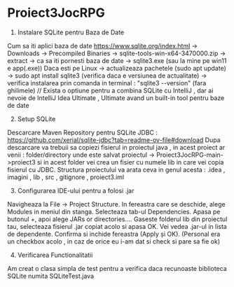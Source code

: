 # Proiect3JocRPG
1. Instalare SQLite pentru Baza de Date

Cum sa iti aplici baza de date 
https://www.sqlite.org/index.html -> Downloads -> Precompiled Binaries -> sqlite-tools-win-x64-3470000.zip -> extract -> ca sa iti pornesti baza de date -> sqlite3.exe (sau la mine pe win11 e app(.exe))
Daca esti pe Linux -> actualizeaza pachetele (sudo apt update) -> sudo apt install sqlite3 (verifica daca e versiunea de actualitate) -> verifica instalarea prin comanda in terminal : "sqlite3 --version" (fara ghilimele)
// Exista o optiune pentru a combina SQLite cu IntelliJ , dar ai nevoie de IntelliJ Idea Ultimate , Ultimate avand un built-in tool pentru baze de date

2. Setup SQLite

Descarcare Maven Repository pentru SQLite JDBC : https://github.com/xerial/sqlite-jdbc?tab=readme-ov-file#download
Dupa descarcare va trebuii sa copiezi fisierul in proiectul java , in acest proiect ar venii : folder/directory unde este salvat proiectul -> Proiect3JocRPG-main->proiect3 si in acest folder vei crea un fisier cu numele lib in care vei copia fisierul cu JDBC.
Structura proiectului va arata ceva in genul acesta : .idea , imagini , lib , src , gitignore , proiect3.iml

3. Configurarea IDE-ului pentru a folosi .jar

Navigheaza la File -> Project Structure.
In fereastra care se deschide, alege Modules in meniul din stanga.
Selecteaza tab-ul Dependencies.
Apasa pe butonul +, apoi alege JARs or directories....
Gaseste folderul lib din proiectul tau, selecteaza fisierul .jar copiat acolo si apasa OK.
Vei vedea .jar-ul in lista de dependente. Confirma si inchide fereastra (Apply și OK). (Personal era un checkbox acolo , in caz de orice eu i-am dat si check si pare sa fie ok)

4. Verificarea Functionalitatii

Am creat o clasa simpla de test pentru a verifica daca recunoaste biblioteca SQLite numita SQLiteTest.java
